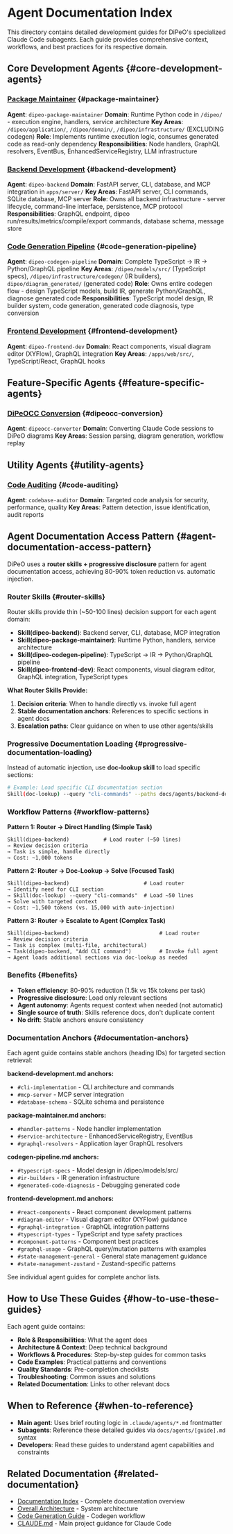 # Agent Documentation Index

This directory contains detailed development guides for DiPeO's specialized Claude Code subagents. Each guide provides comprehensive context, workflows, and best practices for its respective domain.

## Core Development Agents {#core-development-agents}

### [Package Maintainer](package-maintainer.md) {#package-maintainer}
**Agent**: `dipeo-package-maintainer`
**Domain**: Runtime Python code in `/dipeo/` - execution engine, handlers, service architecture
**Key Areas**: `/dipeo/application/`, `/dipeo/domain/`, `/dipeo/infrastructure/` (EXCLUDING codegen)
**Role**: Implements runtime execution logic, consumes generated code as read-only dependency
**Responsibilities**: Node handlers, GraphQL resolvers, EventBus, EnhancedServiceRegistry, LLM infrastructure

### [Backend Development](backend-development.md) {#backend-development}
**Agent**: `dipeo-backend`
**Domain**: FastAPI server, CLI, database, and MCP integration in `apps/server/`
**Key Areas**: FastAPI server, CLI commands, SQLite database, MCP server
**Role**: Owns all backend infrastructure - server lifecycle, command-line interface, persistence, MCP protocol
**Responsibilities**: GraphQL endpoint, dipeo run/results/metrics/compile/export commands, database schema, message store

### [Code Generation Pipeline](codegen-pipeline.md) {#code-generation-pipeline}
**Agent**: `dipeo-codegen-pipeline`
**Domain**: Complete TypeScript → IR → Python/GraphQL pipeline
**Key Areas**: `/dipeo/models/src/` (TypeScript specs), `/dipeo/infrastructure/codegen/` (IR builders), `dipeo/diagram_generated/` (generated code)
**Role**: Owns entire codegen flow - design TypeScript models, build IR, generate Python/GraphQL, diagnose generated code
**Responsibilities**: TypeScript model design, IR builder system, code generation, generated code diagnosis, type conversion

### [Frontend Development](frontend-development.md) {#frontend-development}
**Agent**: `dipeo-frontend-dev`
**Domain**: React components, visual diagram editor (XYFlow), GraphQL integration
**Key Areas**: `/apps/web/src/`, TypeScript/React, GraphQL hooks

## Feature-Specific Agents {#feature-specific-agents}

### [DiPeOCC Conversion](dipeocc-conversion.md) {#dipeocc-conversion}
**Agent**: `dipeocc-converter`
**Domain**: Converting Claude Code sessions to DiPeO diagrams
**Key Areas**: Session parsing, diagram generation, workflow replay


## Utility Agents {#utility-agents}

### [Code Auditing](code-auditing.md) {#code-auditing}
**Agent**: `codebase-auditor`
**Domain**: Targeted code analysis for security, performance, quality
**Key Areas**: Pattern detection, issue identification, audit reports


## Agent Documentation Access Pattern {#agent-documentation-access-pattern}

DiPeO uses a **router skills + progressive disclosure** pattern for agent documentation access, achieving 80-90% token reduction vs. automatic injection.

### Router Skills {#router-skills}

Router skills provide thin (~50-100 lines) decision support for each agent domain:

- **Skill(dipeo-backend)**: Backend server, CLI, database, MCP integration
- **Skill(dipeo-package-maintainer)**: Runtime Python, handlers, service architecture
- **Skill(dipeo-codegen-pipeline)**: TypeScript → IR → Python/GraphQL pipeline
- **Skill(dipeo-frontend-dev)**: React components, visual diagram editor, GraphQL integration, TypeScript types

**What Router Skills Provide:**
1. **Decision criteria**: When to handle directly vs. invoke full agent
2. **Stable documentation anchors**: References to specific sections in agent docs
3. **Escalation paths**: Clear guidance on when to use other agents/skills

### Progressive Documentation Loading {#progressive-documentation-loading}

Instead of automatic injection, use **doc-lookup skill** to load specific sections:

```bash
# Example: Load specific CLI documentation section
Skill(doc-lookup) --query "cli-commands" --paths docs/agents/backend-development.md
```

### Workflow Patterns {#workflow-patterns}

**Pattern 1: Router → Direct Handling (Simple Task)**
```
Skill(dipeo-backend)           # Load router (~50 lines)
→ Review decision criteria
→ Task is simple, handle directly
→ Cost: ~1,000 tokens
```

**Pattern 2: Router → Doc-Lookup → Solve (Focused Task)**
```
Skill(dipeo-backend)                        # Load router
→ Identify need for CLI section
→ Skill(doc-lookup) --query "cli-commands"  # Load ~50 lines
→ Solve with targeted context
→ Cost: ~1,500 tokens (vs. 15,000 with auto-injection)
```

**Pattern 3: Router → Escalate to Agent (Complex Task)**
```
Skill(dipeo-backend)                             # Load router
→ Review decision criteria
→ Task is complex (multi-file, architectural)
→ Task(dipeo-backend, "Add CLI command")         # Invoke full agent
→ Agent loads additional sections via doc-lookup as needed
```

### Benefits {#benefits}

- **Token efficiency**: 80-90% reduction (1.5k vs 15k tokens per task)
- **Progressive disclosure**: Load only relevant sections
- **Agent autonomy**: Agents request context when needed (not automatic)
- **Single source of truth**: Skills reference docs, don't duplicate content
- **No drift**: Stable anchors ensure consistency

### Documentation Anchors {#documentation-anchors}

Each agent guide contains stable anchors (heading IDs) for targeted section retrieval:

**backend-development.md anchors:**
- `#cli-implementation` - CLI architecture and commands
- `#mcp-server` - MCP server integration
- `#database-schema` - SQLite schema and persistence

**package-maintainer.md anchors:**
- `#handler-patterns` - Node handler implementation
- `#service-architecture` - EnhancedServiceRegistry, EventBus
- `#graphql-resolvers` - Application layer GraphQL resolvers

**codegen-pipeline.md anchors:**
- `#typescript-specs` - Model design in /dipeo/models/src/
- `#ir-builders` - IR generation infrastructure
- `#generated-code-diagnosis` - Debugging generated code

**frontend-development.md anchors:**
- `#react-components` - React component development patterns
- `#diagram-editor` - Visual diagram editor (XYFlow) guidance
- `#graphql-integration` - GraphQL integration patterns
- `#typescript-types` - TypeScript and type safety practices
- `#component-patterns` - Component best practices
- `#graphql-usage` - GraphQL query/mutation patterns with examples
- `#state-management-general` - General state management guidance
- `#state-management-zustand` - Zustand-specific patterns

See individual agent guides for complete anchor lists.

## How to Use These Guides {#how-to-use-these-guides}

Each agent guide contains:
- **Role & Responsibilities**: What the agent does
- **Architecture & Context**: Deep technical background
- **Workflows & Procedures**: Step-by-step guides for common tasks
- **Code Examples**: Practical patterns and conventions
- **Quality Standards**: Pre-completion checklists
- **Troubleshooting**: Common issues and solutions
- **Related Documentation**: Links to other relevant docs

## When to Reference {#when-to-reference}

- **Main agent**: Uses brief routing logic in `.claude/agents/*.md` frontmatter
- **Subagents**: Reference these detailed guides via `docs/agents/[guide].md` syntax
- **Developers**: Read these guides to understand agent capabilities and constraints

## Related Documentation {#related-documentation}

- [Documentation Index](../index.md) - Complete documentation overview
- [Overall Architecture](../architecture/README.md) - System architecture
- [Code Generation Guide](../projects/code-generation-guide.md) - Codegen workflow
- [CLAUDE.md](../../CLAUDE.md) - Main project guidance for Claude Code
